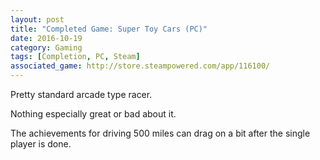 ```yaml
---
layout: post
title: "Completed Game: Super Toy Cars (PC)"
date: 2016-10-19
category: Gaming
tags: [Completion, PC, Steam]
associated_game: http://store.steampowered.com/app/116100/
---
```


Pretty standard arcade type racer.

Nothing especially great or bad about it.

The achievements for driving 500 miles can drag on a bit after the single player is done.